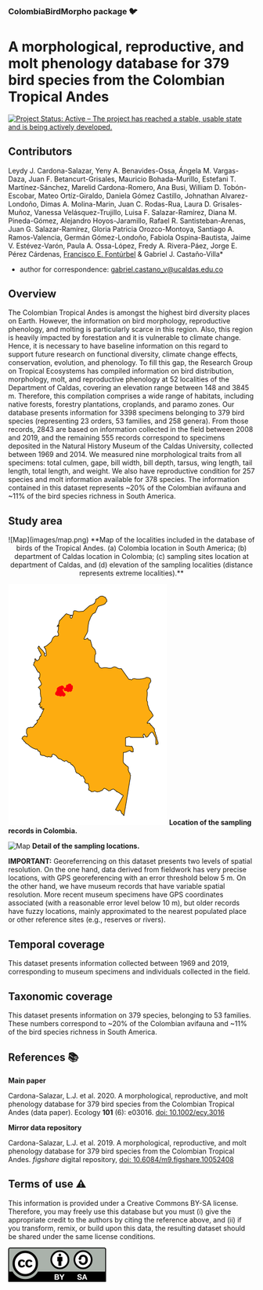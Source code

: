 ### ColombiaBirdMorpho package :bird:

# A morphological, reproductive, and molt phenology database for 379 bird species from the Colombian Tropical Andes

[![Project Status: Active – The project has reached a stable, usable state and is being actively developed.](https://www.repostatus.org/badges/latest/active.svg)](https://www.repostatus.org/#active)

## Contributors
Leydy J. Cardona-Salazar, Yeny A. Benavides-Ossa, Ángela M. Vargas-Daza, Juan F. Betancurt-Grisales, Mauricio Bohada-Murillo, Estefani T. Martínez-Sánchez, Marelid Cardona-Romero, Ana Busi, William D. Tobón-Escobar, Mateo Ortíz-Giraldo, Daniela Gómez Castillo, Johnathan Alvarez-Londoño, Dimas A. Molina-Marin, Juan C. Rodas-Rua, Laura D. Grisales-Muñoz, Vanessa Velásquez-Trujillo, Luisa F. Salazar-Ramírez, Diana M. Pineda-Gómez, Alejandro Hoyos-Jaramillo, Rafael R. Santisteban-Arenas, Juan G. Salazar-Ramírez, Gloria Patricia Orozco-Montoya, Santiago A. Ramos-Valencia, Germán Gómez-Londoño, Fabiola Ospina-Bautista, Jaime V. Estévez-Varón, Paula A. Ossa-López, Fredy A. Rivera-Páez, Jorge E. Pérez Cárdenas, [Francisco E. Fontúrbel](https://github.com/fonturbel/) & Gabriel J. Castaño-Villa*

* author for correspondence: [gabriel.castano_v@ucaldas.edu.co](mailto:gabriel.castano_v@ucaldas.edu.co)

## Overview
The Colombian Tropical Andes is amongst the highest bird diversity places on Earth. However, the information on bird morphology, reproductive phenology, and molting is particularly scarce in this region. Also, this region is heavily impacted by forestation and it is vulnerable to climate change. Hence, it is necessary to have baseline information on this regard to support future research on functional diversity, climate change effects, conservation, evolution, and phenology. To fill this gap, the Research Group on Tropical Ecosystems has compiled information on bird distribution, morphology, molt, and reproductive phenology at 52 localities of the Department of Caldas, covering an elevation range between 148 and 3845 m. Therefore, this compilation comprises a wide range of habitats, including native forests, forestry plantations, croplands, and paramo zones. Our database presents information for 3398 specimens belonging to 379 bird species (representing 23 orders, 53 families, and 258 genera). From those records, 2843 are based on information collected in the field between 2008 and 2019, and the remaining 555 records correspond to specimens deposited in the Natural History Museum of the Caldas University, collected between 1969 and 2014. We measured nine morphological traits from all specimens: total culmen, gape, bill width, bill depth, tarsus, wing length, tail length, total length, and weight. We also have reproductive condition for 257 species and molt information available for 378 species. The information contained in this dataset represents ~20% of the Colombian avifauna and ~11% of the bird species richness in South America.

## Study area
<p align="center">
![Map](images/map.png)
**Map of the localities included in the database of birds of the Tropical Andes.  (a) Colombia location in South America; (b) department of Caldas location in Colombia; (c) sampling sites location at department of Caldas, and (d) elevation of the sampling localities (distance represents extreme localities).**

![Map](images/map_col.png)
**Location of the sampling records in Colombia.**

![Map](images/map_detailed.png)
**Detail of the sampling locations.**
</p>

**IMPORTANT:** Georeferrencing on this dataset presents two levels of spatial resolution. On the one hand, data derived from fieldwork has very precise locations, with GPS georeferencing with an error threshold below 5 m. On the other hand, we have museum records that have variable spatial resolution. More recent museum specimens have GPS coordinates associated (with a reasonable error level below 10 m), but older records have fuzzy locations, mainly approximated to the nearest populated place or other reference sites (e.g., reserves or rivers).

## Temporal coverage
This dataset presents information collected between 1969 and 2019, corresponding to museum specimens and individuals collected in the field.

## Taxonomic coverage
This dataset presents information on 379 species, belonging to 53 families. These numbers correspond to ~20% of the Colombian avifauna and ~11% of the bird species richness in South America.


## References :books:

**Main paper**

Cardona-Salazar, L.J. et al. 2020. A morphological, reproductive, and molt phenology database for 379 bird species from the Colombian Tropical Andes (data paper). Ecology **101** (6): e03016. [doi: 10.1002/ecy.3016](https://doi.org/10.1002/ecy.3016)

**Mirror data repository**

Cardona-Salazar, L.J. et al. 2019. A morphological, reproductive, and molt phenology database for 379 bird species from the Colombian Tropical Andes. _figshare_ digital repository, [doi: 10.6084/m9.figshare.10052408](https://doi.org/10.6084/m9.figshare.10052408)


## Terms of use :warning:

This information is provided under a Creative Commons BY-SA license. Therefore, you may freely use this database but you must (i) give the appropriate credit to the authors by citing the reference above, and (ii) if you transform, remix, or build upon this data, the resulting dataset should be shared under the same license conditions.

![Licence](images/license.png)